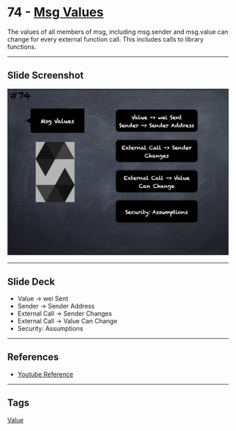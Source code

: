 # 74 - [Msg Values](Msg%20Values.md)
The values of all members of msg, including msg.sender and msg.value can change for every external function call. This includes calls to library functions.
___
## Slide Screenshot
![074.png](../../images/2.Solidity%20101/074.png)
___
## Slide Deck
- Value -> wei Sent
- Sender -> Sender Address
- External Call -> Sender Changes
- External Call -> Value Can Change
- Security: Assumptions
___
## References
- [Youtube Reference](https://youtu.be/WgU7KKKomMk?t=1232)
___
## Tags
[Value](../1.%20Ethereum101/Value.md)

